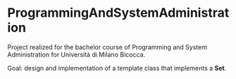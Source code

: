 # ProgrammingAndSystemAdministration
Project realized for the bachelor course of Programming and System Administration for Università di Milano Bicocca.


Goal: design and implementation of a template class that implements a **Set**.
